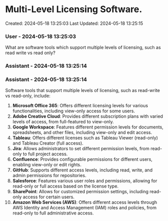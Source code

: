 # Multi-Level Licensing Software.

Created: 2024-05-18 13:25:03
Last Updated: 2024-05-18 13:25:15

### User - 2024-05-18 13:25:03

What are software tools which support multiple levels of licensing, such as read write vs read only?

### Assistant - 2024-05-18 13:25:14



### Assistant - 2024-05-18 13:25:14

Software tools that support multiple levels of licensing, such as read-write vs read-only, include:

1. **Microsoft Office 365**: Offers different licensing levels for various functionalities, including view-only access for some users.
2. **Adobe Creative Cloud**: Provides different subscription plans with varied levels of access, from full-featured to view-only.
3. **Google Workspace**: Features different permission levels for documents, spreadsheets, and other files, including view-only and edit access.
4. **Tableau**: Offers different licenses such as Tableau Viewer (read-only) and Tableau Creator (full access).
5. **Jira**: Allows administrators to set different permission levels, from read-only to full project access.
6. **Confluence**: Provides configurable permissions for different users, enabling view-only or edit rights.
7. **GitHub**: Supports different access levels, including read, write, and admin permissions for repositories.
8. **Salesforce**: Features various user roles and permissions, allowing for read-only or full access based on the license type.
9. **SharePoint**: Allows for customized permission settings, including read-only access for certain users.
10. **Amazon Web Services (AWS)**: Offers different access levels through AWS Identity and Access Management (IAM) roles and policies, from read-only to full administrative access.

